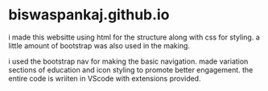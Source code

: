 # biswaspankaj.github.io

i made this websitte using html for the structure along with css for styling. a little amount of bootstrap was also used in the making.

i used the bootstrap nav for making the basic navigation.
made variation sections of education and icon styling to promote better engagement.
the entire code is wriiten in VScode with extensions provided.
